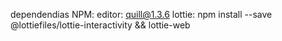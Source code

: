 dependendias
NPM:
editor: quill@1.3.6
lottie: npm install --save @lottiefiles/lottie-interactivity && lottie-web
